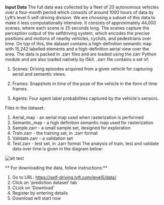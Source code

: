 **Input Data**
The full data was collected by a fleet of 20 autonomous vehicles
over a four-month period which consists of around 1000 hours of
data by Lyft’s level 5 self-driving division. We are choosing a
subset of this data to make it less computationally intensive. It
consists of approximately 44,000 scenes, where each scene is 25
seconds long. The scenes capture the perception output of the selfdriving
system, which encodes the precise positions and motions of
nearby vehicles, cyclists, and pedestrians over time. On top of this,
the dataset contains a high-definition semantic map with 15,242
labelled elements and a high-definition aerial view over the area.
The data is packed in .zarr files and are loaded using the zarr Python
module and are also loaded natively by l5kit. .zarr file contains a
set of:

1. Scenes: Driving episodes acquired from a given vehicle for
capturing aerial and semantic views.

2. Frames: Snapshots in time of the pose of the vehicle in the form
of time frames.

3. Agents: Four agent label probabilities captured by the vehicle's
sensors.


Files in the dataset:
1. Aerial_map - an aerial map used when rasterization is performed
2. Semantic_map - a high definition semantic map used for
rasterization
3. Sample.zarr - a small sample set, designed for exploration
4. Train.zarr - the training set, in .zarr format
5. Validate.zarr - a validation set
6. Test.zarr - test set, in .zarr format
The analysis of train, test and validate data over time is given in the
diagram below:

![alt text](https://github.com/madhura42/E599-high-performance-big-data/blob/master/fall-2020/3/code/input_data/Input_data_split.PNG)


** For downloading the data, follow instructions:**
1. Go to URL: https://self-driving.lyft.com/level5/data/
2. Click on 'prediction dataset' tab
3. CLick on 'Download'
4. Register by entering details
5. Download will start now
